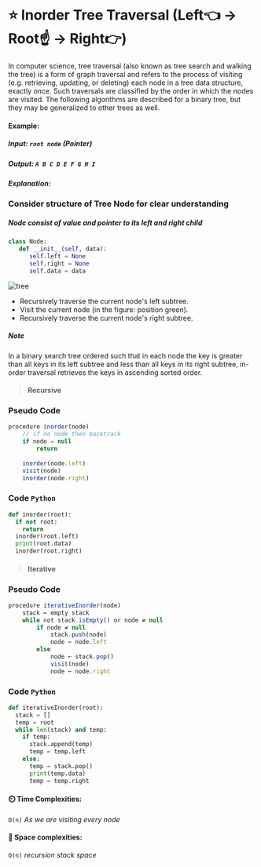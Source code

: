 # ⭐ Inorder Tree Traversal (Left👈 -> Root☝ -> Right👉)
In computer science, tree traversal (also known as tree search and walking the tree) is a form of graph traversal and refers to the process of visiting (e.g. retrieving, updating, or deleting) each node in a tree data structure, exactly once. Such traversals are classified by the order in which the nodes are visited. The following algorithms are described for a binary tree, but they may be generalized to other trees as well.
#### Example: 
##### Input: `root node` *(Pointer)* 
##### Output: `A B C D E F G H I `
##### Explanation: 
### Consider structure of Tree Node for clear understanding
##### Node consist of value and pointer to its left and right child
```py
class Node:
   def __init__(self, data):
      self.left = None
      self.right = None
      self.data = data
```


![tree](https://upload.wikimedia.org/wikipedia/commons/7/75/Sorted_binary_tree_ALL_RGB.svg)<br/>
- Recursively traverse the current node's left subtree.
- Visit the current node (in the figure: position green).
- Recursively traverse the current node's right subtree.

##### Note
In a binary search tree ordered such that in each node the key is greater than all keys in its left subtree and less than all keys in its right subtree, in-order traversal retrieves the keys in ascending sorted order.
> #### Recursive
### Pseudo Code
``` js
procedure inorder(node)
    // if no node then backtrack
    if node = null
        return
    
    inorder(node.left)
    visit(node)
    inorder(node.right)
```
### Code `Python`
``` py
def inorder(root):
  if not root:
    return 
  inorder(root.left)
  print(root.data)
  inorder(root.right)
```

> #### Iterative
### Pseudo Code
``` js
procedure iterativeInorder(node)
    stack ← empty stack
    while not stack.isEmpty() or node ≠ null
        if node ≠ null
            stack.push(node)
            node ← node.left
        else
            node ← stack.pop()
            visit(node)
            node ← node.right
```
### Code `Python`
``` py
def iterativeInorder(root):
  stack = []
  temp = root
  while len(stack) and temp:
    if temp:
      stack.append(temp)
      temp = temp.left
    else:
      temp = stack.pop()
      print(temp.data)
      temp = temp.right   
```


#### ⏲️ Time Complexities:
`O(n)`  *As we are visiting every node* 
<br/>
#### 👾 Space complexities:
`O(n)`  *recursion stack space*
